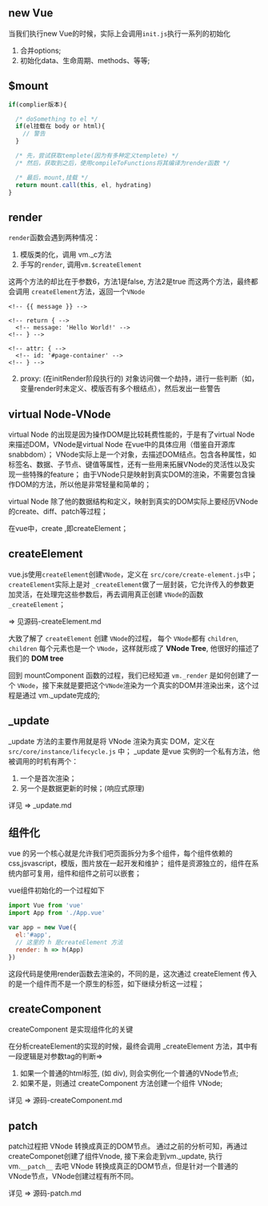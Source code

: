 ## new Vue

当我们执行new Vue的时候，实际上会调用`init.js`执行一系列的初始化
1. 合并options;
2. 初始化data、生命周期、methods、等等;

## $mount

```javascript
if(complier版本){

  /* doSomething to el */
  if(el挂载在 body or html){
    // 警告
  }

  /* 先，尝试获取templete(因为有多种定义templete) */
  /* 然后，获取到之后，使用compileToFunctions将其编译为render函数 */

  /* 最后，mount,挂载 */
  return mount.call(this, el, hydrating)
}
```


## render



`render`函数会遇到两种情况：
1. 模版类的化，调用 vm._c方法
2. 手写的`render`, 调用`vm.$createElement`

这两个方法的却比在于参数6，方法1是false, 方法2是true
而这两个方法，最终都会调用 `createElement`方法，返回一个`VNode`


<!-- 3. createElement:(在initRender阶段执行的) -->
<!-- 将我们的DOM编译为virtual -->
<!--  -->
<!-- ```js -->
<!-- <Templete> -->
  <!-- <div id='page-container'> -->
    <!-- {{ message }} -->
  <!-- </div> -->
<!-- <Templete/> -->
<!--  -->
<!-- <script> -->
<!-- export default { -->
  <!-- data(){ -->
    <!-- return { -->
      <!-- message: 'Hello World!' -->
    <!-- } -->
  <!-- } -->
<!-- } -->
<!-- </script> -->
<!-- ``` -->

<!-- 相当于 -->

<!-- ```js -->
<!-- /** -->
 <!-- * @des createElement -->
 <!-- * @param {Function} createElement  -->
 <!-- * @return:  -->
 <!-- */ -->
<!-- render(createElement){ -->
  <!-- return createElement('div', {    -->
    <!-- attr: { -->
      <!-- id: '#page-container' -->
    <!-- } -->
  <!-- }, this.message) -->
<!-- } -->
<!-- ``` -->

2. proxy: (在initRender阶段执行的)
对象访问做一个劫持，进行一些判断（如，变量render时未定义、模版否有多个根结点），然后发出一些警告

## virtual Node-VNode

virtual Node 的出现是因为操作DOM是比较耗费性能的，于是有了virtual Node 来描述DOM，VNode是virtual Node 在vue中的具体应用（借鉴自开源库snabbdom）；
VNode实际上是一个对象，去描述DOM结点。包含各种属性，如标签名、数据、子节点、键值等属性，还有一些用来拓展VNode的灵活性以及实现一些特殊的feature；
由于VNode只是映射到真实DOM的渲染，不需要包含操作DOM的方法，所以他是非常轻量和简单的；

virtual Node 除了他的数据结构和定义，映射到真实的DOM实际上要经历VNode的create、diff、patch等过程；

在vue中，create ,即createElement；

## createElement

vue.js使用`createElement`创建`VNode`，定义在 `src/core/create-element.js`中；
`createElement`实际上是对 `_createElement`做了一层封装，它允许传入的参数更加灵活，在处理完这些参数后，再去调用真正创建 `VNode`的函数 `_createElement`；

=> 见源码-createElement.md


大致了解了 `createElement` 创建 `VNode`的过程， 每个 `VNode`都有 `children`, `children` 每个元素也是一个 `VNode`，这样就形成了 **VNode Tree**, 他很好的描述了我们的 **DOM tree**

回到 mountComponent 函数的过程，我们已经知道 `vm._render` 是如何创建了一个 `VNode`，接下来就是要把这个`VNode`渲染为一个真实的DOM并渲染出来，这个过程是通过 vm._update完成的;


## _update

_update 方法的主要作用就是将 VNode 渲染为真实 DOM，定义在 `src/core/instance/lifecycle.js` 中；
_update 是vue 实例的一个私有方法，他被调用的时机有两个：
1. 一个是首次渲染；
2. 另一个是数据更新的时候；(响应式原理)

详见 => _update.md


## 组件化

vue 的另一个核心就是允许我们吧页面拆分为多个组件，每个组件依赖的css,jsvascript，模版，图片放在一起开发和维护；
组件是资源独立的，组件在系统内部可复用，组件和组件之前可以嵌套；

vue组件初始化的一个过程如下

```js
import Vue from 'vue'
import App from './App.vue'

var app = new Vue({
  el:'#app',
  // 这里的 h 是createElement 方法
  render: h => h(App)
})
```

这段代码是使用render函数去渲染的，不同的是，这次通过 createElement 传入的是一个组件而不是一个原生的标签，如下继续分析这一过程；

## createComponent


createComponent 是实现组件化的关键

在分析createElement的实现的时候，最终会调用 _createElement 方法，其中有一段逻辑是对参数tag的判断=> 
1. 如果一个普通的html标签, (如 div), 则会实例化一个普通的VNode节点;
2. 如果不是，则通过 createComponent 方法创建一个组件 VNode;

详见 => 源码-createComponent.md 

## patch

patch过程把 VNode 转换成真正的DOM节点。
通过之前的分析可知，再通过createComponet创建了组件Vnode, 接下来会走到vm._update, 执行vm.`__patch__` 去吧 VNode 转换成真正的DOM节点，但是针对一个普通的VNode节点，VNode创建过程有所不同。

详见 => 源码-patch.md